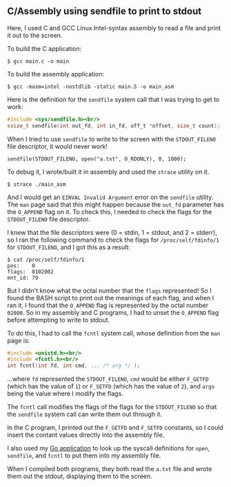 ## C/Assembly using sendfile to print to stdout

Here, I used C and GCC Linux Intel-syntax assembly to read a file and print it out to the screen.

To build the C application:
```nash
$ gcc main.c -o main
```

To build the assembly application:
```console
$ gcc -masm=intel -nostdlib -static main.S -o main_asm
```

Here is the definition for the `sendfile` system call that I was trying to get to work:

```c
#include <sys/sendfile.h><br/>
ssize_t sendfile(int out_fd, int in_fd, off_t *offset, size_t count);
```

When I tried to use `sendfile` to write to the screen with the `STDOUT_FILENO` file descriptor, it would never work! 
```console
sendfile(STDOUT_FILENO, open("a.txt", O_RDONLY), 0, 1000);
```

To debug it, I wrote/built it in assembly and used the `strace` utility on it.
```console
$ strace ./main_asm
```

And I would get an `EINVAL Invalid Argument` error on the `sendfile` utility. The `man` page said that this might happen because the `out_fd` parameter has the `O_APPEND` flag on it. To check this, I needed to check the flags for the `STDOUT_FILENO` file descriptor.

I knew that the file descriptors were (0 = stdin, 1 = stdout, and 2 = stderr), so I ran the following command to check the flags for `/proc/self/fdinfo/1` for `STDOUT_FILENO`, and I got this as a result:

```console
$ cat /proc/self/fdinfo/1
pos:    0
flags:  0102002
mnt_id: 79
```

But I didn't know what the octal number that the `flags` represented! So I found the BASH script to print out the meanings of each flag, and when I ran it, I found that the `O_APPEND` flag is represented by the octal number `02000`. So in my assembly and C programs, I had to unset the `O_APPEND` flag before attempting to write to stdout.

To do this, I had to call the `fcntl` system call, whose definition from the `man` page is:
```c
#include <unistd.h><br/>
#include <fcntl.h><br/>
int fcntl(int fd, int cmd, ... /* arg */ );
```

...where `fd` represented the `STDOUT_FILENO`, `cmd` would be either `F_GETFD` (which has the value of `1`) or `F_SETFD` (which has the value of `2`), and `args` being the value where I modify the flags.

The `fcntl` call modifies the flags of the flags for the `STDOUT_FILENO` so that the `sendfile` system call can write them out through it.

In the C program, I printed out the `F_GETFD` and `F_SETFD` constants, so I could insert the contant values directly into the assembly file.

I also used my [Go application](https://github.com/brian-chau/go_x86_64_assembly_instruction_set) to look up the syscall definitions for `open`, `sendfile`, and `fcntl` to put them into my assembly file.

When I compiled both programs, they both read the `a.txt` file and wrote them out the stdout, displaying them to the screen.

